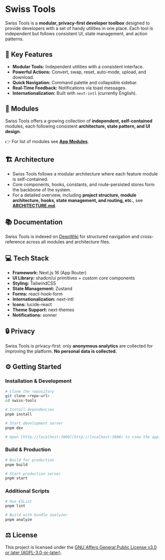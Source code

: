 # Swiss Tools

Swiss Tools is a **modular, privacy-first developer toolbox** designed to provide developers with a set of handy utilities in one place. Each tool is independent but follows consistent UI, state management, and action patterns.

## 🚀 Key Features

- **Modular Tools:** Independent utilities with a consistent interface.
- **Powerful Actions:** Convert, swap, reset, auto-mode, upload, and download.
- **Quick Navigation:** Command palette and collapsible sidebar.
- **Real-Time Feedback:** Notifications via toast messages.
- **Internationalization:** Built with `next-intl` (currently English).

## 🧩 Modules

Swiss Tools offers a growing collection of **independent, self-contained** modules, each following consistent **architecture, state pattern, and UI design**.

👉 For list of modules see [**App Modules**](/src/constants/appModules.ts).

## 🏗️ Architecture

- Swiss Tools follows a modular architecture where each feature module is self-contained.
- Core components, hooks, constants, and route-persisted stores form the backbone of the system.
- For a detailed overview, including **project structure, module architecture, hooks, state management, and routing, etc.**, see [**ARCHITECTURE.md**](ARCHITECTURE.md).

## 📚 Documentation

Swiss Tools is indexed on [DeepWiki](https://deepwiki.com/Strange-Quark-007/Swiss-Tools) for structured navigation and cross-reference across all modules and architecture files.

## 💻 Tech Stack

- **Framework:** Next.js 16 (App Router)
- **UI Library:** shadcn/ui primitives + custom core components
- **Styling:** TailwindCSS
- **State Management:** Zustand
- **Forms:** react-hook-form
- **Internationalization:** next-intl
- **Icons:** lucide-react
- **Theme Support:** next-themes
- **Notifications:** sonner

## 🔒 Privacy

Swiss Tools is privacy-first: only **anonymous analytics** are collected for improving the platform. **No personal data is collected.**

## ⚙️ Getting Started

### Installation & Development

```bash
# Clone the repository
git clone <repo-url>
cd swiss-tools

# Install dependencies
pnpm install

# Start development server
pnpm dev

# Open [http://localhost:3000](http://localhost:3000) to view the app.
```

### Build & Production

```bash
# Build for production
pnpm build

# Start production server
pnpm start
```

### Additional Scripts

```bash
# Run ESLint
pnpm lint

# Build with bundle analyzer
pnpm analyze
```

## ⚖️ License

This project is licensed under the [GNU Affero General Public License v3.0 or later (AGPL-3.0-or-later)](LICENSE).
